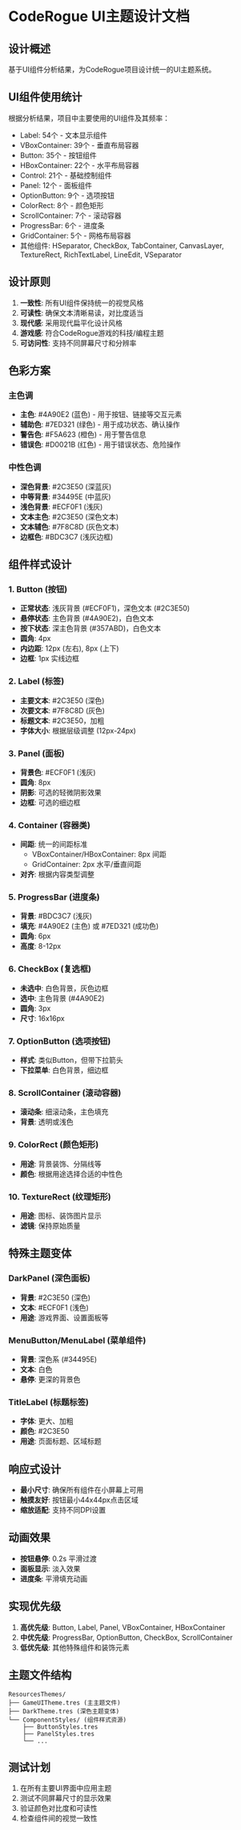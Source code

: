 # CodeRogue UI主题设计文档

## 设计概述
基于UI组件分析结果，为CodeRogue项目设计统一的UI主题系统。

## UI组件使用统计
根据分析结果，项目中主要使用的UI组件及其频率：
- Label: 54个 - 文本显示组件
- VBoxContainer: 39个 - 垂直布局容器
- Button: 35个 - 按钮组件
- HBoxContainer: 22个 - 水平布局容器
- Control: 21个 - 基础控制组件
- Panel: 12个 - 面板组件
- OptionButton: 9个 - 选项按钮
- ColorRect: 8个 - 颜色矩形
- ScrollContainer: 7个 - 滚动容器
- ProgressBar: 6个 - 进度条
- GridContainer: 5个 - 网格布局容器
- 其他组件: HSeparator, CheckBox, TabContainer, CanvasLayer, TextureRect, RichTextLabel, LineEdit, VSeparator

## 设计原则
1. **一致性**: 所有UI组件保持统一的视觉风格
2. **可读性**: 确保文本清晰易读，对比度适当
3. **现代感**: 采用现代扁平化设计风格
4. **游戏感**: 符合CodeRogue游戏的科技/编程主题
5. **可访问性**: 支持不同屏幕尺寸和分辨率

## 色彩方案
### 主色调
- **主色**: #4A90E2 (蓝色) - 用于按钮、链接等交互元素
- **辅助色**: #7ED321 (绿色) - 用于成功状态、确认操作
- **警告色**: #F5A623 (橙色) - 用于警告信息
- **错误色**: #D0021B (红色) - 用于错误状态、危险操作

### 中性色调
- **深色背景**: #2C3E50 (深蓝灰)
- **中等背景**: #34495E (中蓝灰)
- **浅色背景**: #ECF0F1 (浅灰)
- **文本主色**: #2C3E50 (深色文本)
- **文本辅色**: #7F8C8D (灰色文本)
- **边框色**: #BDC3C7 (浅灰边框)

## 组件样式设计

### 1. Button (按钮)
- **正常状态**: 浅灰背景 (#ECF0F1)，深色文本 (#2C3E50)
- **悬停状态**: 主色背景 (#4A90E2)，白色文本
- **按下状态**: 深主色背景 (#357ABD)，白色文本
- **圆角**: 4px
- **内边距**: 12px (左右), 8px (上下)
- **边框**: 1px 实线边框

### 2. Label (标签)
- **主要文本**: #2C3E50 (深色)
- **次要文本**: #7F8C8D (灰色)
- **标题文本**: #2C3E50，加粗
- **字体大小**: 根据层级调整 (12px-24px)

### 3. Panel (面板)
- **背景色**: #ECF0F1 (浅灰)
- **圆角**: 8px
- **阴影**: 可选的轻微阴影效果
- **边框**: 可选的细边框

### 4. Container (容器类)
- **间距**: 统一的间距标准
  - VBoxContainer/HBoxContainer: 8px 间距
  - GridContainer: 2px 水平/垂直间距
- **对齐**: 根据内容类型调整

### 5. ProgressBar (进度条)
- **背景**: #BDC3C7 (浅灰)
- **填充**: #4A90E2 (主色) 或 #7ED321 (成功色)
- **圆角**: 6px
- **高度**: 8-12px

### 6. CheckBox (复选框)
- **未选中**: 白色背景，灰色边框
- **选中**: 主色背景 (#4A90E2)
- **圆角**: 3px
- **尺寸**: 16x16px

### 7. OptionButton (选项按钮)
- **样式**: 类似Button，但带下拉箭头
- **下拉菜单**: 白色背景，细边框

### 8. ScrollContainer (滚动容器)
- **滚动条**: 细滚动条，主色填充
- **背景**: 透明或浅色

### 9. ColorRect (颜色矩形)
- **用途**: 背景装饰、分隔线等
- **颜色**: 根据用途选择合适的中性色

### 10. TextureRect (纹理矩形)
- **用途**: 图标、装饰图片显示
- **滤镜**: 保持原始质量

## 特殊主题变体

### DarkPanel (深色面板)
- **背景**: #2C3E50 (深色)
- **文本**: #ECF0F1 (浅色)
- **用途**: 游戏界面、设置面板等

### MenuButton/MenuLabel (菜单组件)
- **背景**: 深色系 (#34495E)
- **文本**: 白色
- **悬停**: 更深的背景色

### TitleLabel (标题标签)
- **字体**: 更大、加粗
- **颜色**: #2C3E50
- **用途**: 页面标题、区域标题

## 响应式设计
- **最小尺寸**: 确保所有组件在小屏幕上可用
- **触摸友好**: 按钮最小44x44px点击区域
- **缩放适配**: 支持不同DPI设置

## 动画效果
- **按钮悬停**: 0.2s 平滑过渡
- **面板显示**: 淡入效果
- **进度条**: 平滑填充动画

## 实现优先级
1. **高优先级**: Button, Label, Panel, VBoxContainer, HBoxContainer
2. **中优先级**: ProgressBar, OptionButton, CheckBox, ScrollContainer
3. **低优先级**: 其他特殊组件和装饰元素

## 主题文件结构
```
ResourcesThemes/
├── GameUITheme.tres (主主题文件)
├── DarkTheme.tres (深色主题变体)
└── ComponentStyles/ (组件样式资源)
    ├── ButtonStyles.tres
    ├── PanelStyles.tres
    └── ...
```

## 测试计划
1. 在所有主要UI界面中应用主题
2. 测试不同屏幕尺寸的显示效果
3. 验证颜色对比度和可读性
4. 检查组件间的视觉一致性